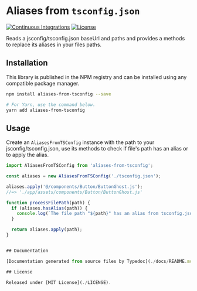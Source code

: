 # Aliases from `tsconfig.json`

[![Continuous Integrations](https://github.com/VitorLuizC/aliases-from-tsconfig/actions/workflows/continuous-integrations.yaml/badge.svg?branch=main)](https://github.com/VitorLuizC/aliases-from-tsconfig/actions/workflows/continuous-integrations.yaml)
[![License](https://badgen.net/github/license/VitorLuizC/aliases-from-tsconfig)](./LICENSE)

Reads a jsconfig/tsconfig.json baseUrl and paths and provides a methods to replace its aliases in your files paths.

## Installation

This library is published in the NPM registry and can be installed using any compatible package manager.

```sh
npm install aliases-from-tsconfig --save

# For Yarn, use the command below.
yarn add aliases-from-tsconfig
```

## Usage

Create an `AliasesFromTSConfig` instance with the path to your jsconfig/tsconfig.json, use its methods to check if file's path has an alias or to apply the alias.

```js
import AliasesFromTSConfig from 'aliases-from-tsconfig';

const aliases = new AliasesFromTSConfig('./tsconfig.json');

aliases.apply('@/components/Button/ButtonGhost.js');
//=> './app/assets/components/Button/ButtonGhost.js'

function processFilePath(path) {
  if (aliases.hasAlias(path)) {
    console.log(`The file path "${path}" has an alias from tsconfig.json.`);
  }

  return aliases.apply(path);
}
```


```js

## Documentation

[Documentation generated from source files by Typedoc](./docs/README.md).

## License

Released under [MIT License](./LICENSE).
